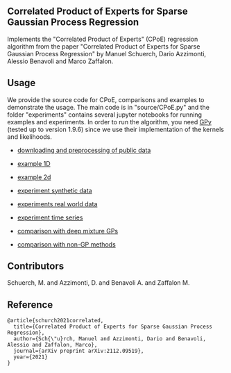 ## Correlated Product of Experts for Sparse Gaussian Process Regression

Implements the "Correlated Product of Experts" (CPoE) regression algorithm from the paper "Correlated Product of Experts for Sparse Gaussian Process Regression" by Manuel Schuerch, Dario Azzimonti, Alessio Benavoli and Marco Zaffalon.


## Usage

We provide the source code for CPoE, comparisons and examples to demonstrate the usage.
The main code is in "source/CPoE.py" and the folder "experiments" contains several jupyter notebooks for running examples and experiments.
In order to run the algorithm, you need [GPy](https://github.com/SheffieldML/GPy) (tested up to version 1.9.6) since we use their implementation of the kernels and likelihoods.

- [downloading and preprocessing of public data](https://github.com/manschuer/CPoE/experiments/blob/main/download_data.ipynb)

- [example 1D](https://github.com/manschuer/CPoE/experiments/blob/main/example_1D.ipynb)

- [example 2d](https://github.com/manschuer/CPoE/experiments/blob/main/example_2D.ipynb)

- [experiment synthetic data](https://github.com/manschuer/CPoE/experiments/blob/main/syntheticData.ipynb)

- [experiments real world data](https://github.com/manschuer/CPoE/experiments/blob/main/realData.ipynb)

- [experiment time series](https://github.com/manschuer/CPoE/experiments/blob/main/timeSeries.ipynb)

- [comparison with deep mixture GPs](https://github.com/manschuer/CPoE/experiments/blob/main/comparisonDSM_py.ipynb)

- [comparison with non-GP methods](https://github.com/manschuer/CPoE/experiments/blob/main/comparisonNonGP.ipynb)


## Contributors

Schuerch, M. and Azzimonti, D. and Benavoli A. and Zaffalon M.

## Reference

```
@article{schurch2021correlated,
  title={Correlated Product of Experts for Sparse Gaussian Process Regression},
  author={Sch{\"u}rch, Manuel and Azzimonti, Dario and Benavoli, Alessio and Zaffalon, Marco},
  journal={arXiv preprint arXiv:2112.09519},
  year={2021}
}
```